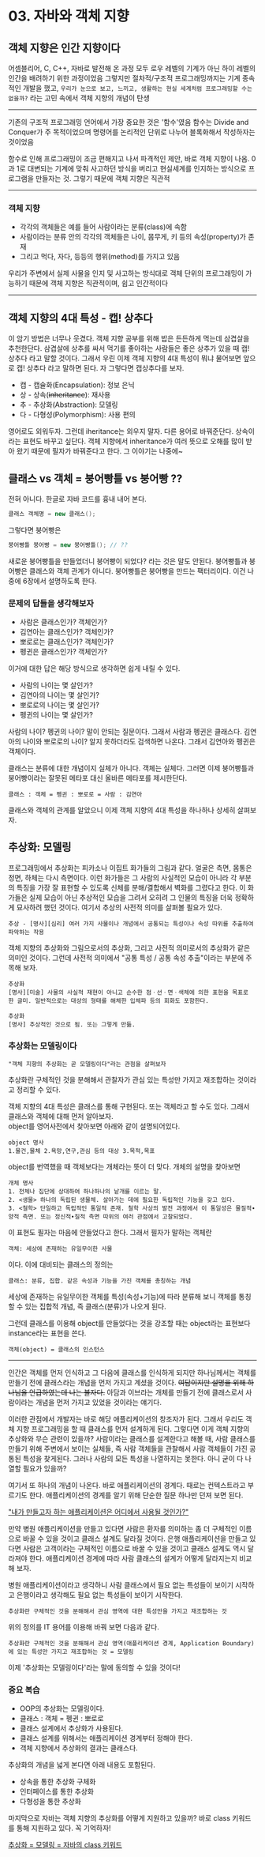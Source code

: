 # 03. 자바와 객체 지향

## 객체 지향은 인간 지향이다
어셈블리어, C, C++, 자바로 발전해 온 과정 모두 로우 레벨의 기계가 아닌 하이 레벨의 인간을 배려하기 위한 과정이었음
그렇지만 절차적/구조적 프로그래밍까지는 기계 종속적인 개발을 했고, `우리가 눈으로 보고, 느끼고, 생활하는 현실 세계처럼 프로그래밍할 수는 없을까?` 라는 고민 속에서 객체 지향의 개념이 탄생

---
기존의 구조적 프로그래밍 언어에서 가장 중요한 것은 '함수'였음
함수는 Divide and Conquer가 주 목적이었으며 명령어를 논리적인 단위로 나누어 블록화해서 작성하자는 것이었음

함수로 인해 프로그래밍이 조금 편해지고 나서 파격적인 제안, 바로 객체 지향이 나옴. 0과 1로 대변되는 기계에 맞춰 사고하던 방식을 버리고 현실세계를 인지하는 방식으로 프로그램을 만들자는 것. 그렇기 때문에 객체 지향은 직관적

---
### 객체 지향
- 각각의 객체들은 예를 들어 사람이라는 분류(class)에 속함
- 사람이라는 분류 안의 각각의 객체들은 나이, 몸무게, 키 등의 속성(property)가 존재
- 그리고 먹다, 자다, 등등의 행위(method)를 가지고 있음  

우리가 주변에서 실제 사물을 인지 및 사고하는 방식대로 객체 단위의 프로그래밍이 가능하기 때문에 객체 지향은 직관적이며, 쉽고 인간적이다

---
## 객체 지향의 4대 특성 - 캡! 상추다
이 암기 방법은 너무나 웃겼다. 객체 지향 공부를 위해 밥은 든든하게 먹는데 삼겹살을 추천한단다. 삼겹살에 상추를 싸서 먹기를 좋아하는 사람들은 좋은 상추가 있을 때 캡! 상추다 라고 말할 것이다. 그래서 우린 이제 객체 지향의 4대 특성이 뭐냐 물어보면 앞으로 캡! 상추다 라고 말하면 된다.
자 그렇다면 캡상추다를 보자.

- 캡 - 캡슐화(Encapsulation): 정보 은닉
- 상 - 상속(~~inheritance~~): 재사용
- 추 - 추상화(Abstraction): 모델링
- 다 - 다형성(Polymorphism): 사용 편의

영어로도 외워두자. 그런데 iheritance는 외우지 말자. 다른 용어로 바꿔준단다. 상속이라는 표현도 바꾸고 싶단다. 객체 지향에서 inheritance가 여러 뜻으로 오해를 많이 받아 왔기 때문에 필자가 바꿔준다고 한다. 그 이야기는 나중에~

## 클래스 vs 객체 = 붕어빵틀 vs 붕어빵 ??
전혀 아니다. 한글로 자바 코드를 흉내 내어 본다.  
~~~java
클래스 객체명 = new 클래스();  
~~~
그렇다면 붕어빵은  
~~~java
붕어빵틀 붕어빵 = new 붕어빵틀(); // ??
~~~
새로운 붕어빵틀을 만들었더니 붕어빵이 되었다? 라는 것은 말도 안된다. 붕어빵틀과 붕어빵은 클래스와 객체 관계가 아니다. 붕어빵틀은 붕어빵을 만드는 팩터리이다. 이건 나중에 6장에서 설명하도록 한다.  
### 문제의 답들을 생각해보자
- 사람은 클래스인가? 객체인가?
- 김연아는 클래스인가? 객체인가?
- 뽀로로는 클래스인가? 객체인가?
- 펭귄은 클래스인가? 객체인가?

이거에 대한 답은 해당 방식으로 생각하면 쉽게 내릴 수 있다.

- 사람의 나이는 몇 살인가?
- 김연아의 나이는 몇 살인가?
- 뽀로로의 나이는 몇 살인가?
- 펭귄의 나이는 몇 살인가?

사람의 나이? 펭귄의 나이? 말이 안되는 질문이다. 그래서 사람과 펭귄은 클래스다. 김연아의 나이와 뽀로로의 나이? 알지 못하더라도 검색하면 나온다. 그래서 김연아와 펭귄은 객체이다.  

클래스는 분류에 대한 개념이지 실체가 아니다. 객체는 실체다. 그러면 이제 붕어빵틀과 붕어빵이라는 잘못된 메타포 대신 올바른 메타포를 제시한단다.
~~~
클래스 : 객체 = 펭귄 : 뽀로로 = 사람 : 김연아
~~~
클래스와 객체의 관계를 알았으니 이제 객체 지향의 4대 특성을 하나하나 상세히 살펴보자.

## 추상화: 모델링
프로그래밍에서 추상화는 피카소나 이집트 화가들의 그림과 같다. 얼굴은 측면, 몸통은 정면, 하체는 다시 측면이다. 이런 화가들은 그 사람의 사실적인 모습이 아니라 각 부분의 특징을 가장 잘 표현할 수 있도록 신체를 분해/결합해서 벽화를 그렸다고 한다. 이 화가들은 실제 모습이 아닌 추상적인 모습을 그려서 오히려 그 인물의 특징을 더욱 정확하게 묘사하려 했던 것이다. 여기서 추상의 사전적 의미를 살펴볼 필요가 있다.
~~~
추상 - [명사][심리] 여러 가지 사물이나 개념에서 공통되는 특성이나 속성 따위를 추출하여 파악하는 작용
~~~
객체 지향의 추상화와 그림으로서의 추상화, 그리고 사전적 의미로서의 추상화가 같은 의미인 것이다. 그런데 사전적 의미에서 "공통 특성 / 공통 속성 추출"이라는 부분에 주목해 보자.
~~~
추상화
[명사][미술] 사물의 사실적 재현이 아니고 순수한 점ㆍ선ㆍ면ㆍ색체에 의한 표현을 목표로 한 글미. 일반적으로는 대상의 형태를 해체한 입체파 등의 회화도 포함한다.

추상화
[명사] 추상적인 것으로 됨. 또는 그렇게 만듦.
~~~

### 추상화는 모델링이다
~~~
"객체 지향의 추상화는 곧 모델링이다"라는 관점을 살펴보자
~~~
추상화란 구체적인 것을 분해해서 관찰자가 관심 있는 특성만 가지고 재조합하는 것이라고 정리할 수 있다.

객체 지향의 4대 특성은 클래스를 통해 구현된다. 또는 객체라고 할 수도 있다. 그래서 클래스와 객체에 대해 먼저 알아보자.  
object를 영어사전에서 찾아보면 아래와 같이 설명되어있다.  
~~~
object 명사
1.물건,물체 2.욕망,연구,관심 등의 대상 3.목적,목표
~~~
object를 번역했을 때 객체보다는 개체라는 뜻이 더 맞다. 개체의 설명을 찾아보면
~~~
개체 명사
1. 전체나 집단에 상대하여 하나하나의 낱개를 이르는 말.
2. <생물> 하나의 독립된 생물체. 살아가는 데에 필요한 독립적인 기능을 갖고 있다.
3. <철학> 단일하고 독립적인 통일적 존재. 철학 사상의 발전 과정에서 이 통일성은 물질적∙양적 측면. 또는 정신적∙질적 측면 따위의 여러 관점에서 고찰되었다.
~~~
이 표현도 필자는 마음에 안들었다고 한다. 그래서 필자가 말하는 객체란
~~~
객체: 세상에 존재하는 유일무이한 사물
~~~
이다. 이에 대비되는 클래스의 정의는
~~~
클래스: 분류, 집합. 같은 속성과 기능을 가진 객체를 총칭하는 개념
~~~
세상에 존재하는 유일무이한 객체를 특성(속성+기능)에 따라 분류해 보니 객체를 통칭할 수 있는 집합적 개념, 즉 클래스(분류)가 나오게 된다.

그런데 클래스를 이용해 object를 만들었다는 것을 강조할 때는 object라는 표현보다 instance라는 표현을 쓴다.
~~~
객체(object) = 클래스의 인스턴스
~~~
---
인간은 객체를 먼저 인식하고 그 다음에 클래스를 인식하게 되지만 하나님께서는 객체를 만들기 전에 클래스라는 개념을 먼저 가지고 계셨을 것이다. ~~여담이지만 설명을 위해 하나님을 언급하였는데 나는 불자다.~~ 아담과 이브라는 개체를 만들기 전에 클래스로서 사람이라는 개념을 먼저 가지고 있었을 것이라는 얘기다.

이러한 관점에서 개발자는 바로 해당 애플리케이션의 창조자가 된다. 그래서 우리도 객체 지향 프로그래밍을 할 때 클래스를 먼저 설계하게 된다. 그렇다면 이게 객체 지향의 추상화와 무슨 관련이 있을까? 사람이라는 클래스를 설계한다고 해볼 때, 사람 클래스를 만들기 위해 주변에서 보이는 실체들, 즉 사람 객체들을 관찰해서 사람 객체들이 가진 공통된 특성을 찾게된다. 그러나 사람의 모든 특성을 나열하지는 못한다. 아니 굳이 다 나열할 필요가 있을까?

여기서 또 하나의 개념이 나온다. 바로 애플리케이션의 경계다. 때로는 컨텍스트라고 부르기도 한다. 애플리케이션의 경계를 알기 위해 단순한 질문 하나만 던져 보면 된다.

<u>"내가 만들고자 하는 애플리케이션은 어디에서 사용될 것인가?"</u>

만약 병원 애플리케이션을 만들고 있다면 사람은 환자를 의미하는 좀 더 구체적인 이름으로 바꿀 수 있을 것이고 클래스 설계도 달라질 것이다. 은행 애플리케이션을 만들고 있다면 사람은 고객이라는 구체적인 이름으로 바꿀 수 있을 것이고 클래스 설계도 역시 달라져야 한다. 애플리케이션 경계에 따라 사람 클래스의 설계가 어떻게 달라지는지 비교해 보자.

병원 애플리케이션이라고 생각하니 사람 클래스에서 필요 없는 특성들이 보이기 시작하고 은행이라고 생각해도 필요 없는 특성들이 보이기 시작한다.
~~~
추상화란 구체적인 것을 분해해서 관심 영역에 대한 특성만을 가지고 재조합하는 것
~~~
위의 정의를 IT 용어를 이용해 바꿔 보면 다음과 같다.
~~~
추상화란 구체적인 것을 분해해서 관심 영역(애플리케이션 경계, Application Boundary)에 있는 특성만 가지고 재조합하는 것 = 모델링
~~~
이제 '추상화는 모델링이다'라는 말에 동의할 수 있을 것이다!

### 중요 복습
- OOP의 추상화는 모델링이다.
- 클래스 : 객체 = 펭귄 : 뽀로로
- 클래스 설계에서 추상화가 사용된다.
- 클래스 설계를 위해서는 애플리케이션 경계부터 정해야 한다.
- 객체 지향에서 추상화의 결과는 클래스다.

추상화의 개념을 넓게 본다면 아래 내용도 포함된다.
- 상속을 통한 추상화 구체화
- 인터페이스를 통한 추상화
- 다형성을 통한 추상화

마지막으로 자바는 객체 지향의 추상화를 어떻게 지원하고 있을까? 바로 class 키워드를 통해 지원하고 있다. 꼭 기억하자!

<u> 추상화 = 모델링 = 자바의 class 키워드 </u>